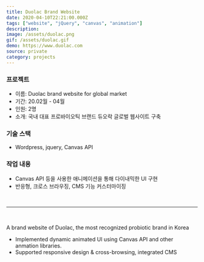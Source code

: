 ```yaml
---
title: Duolac Brand Website
date: 2020-04-10T22:21:00.000Z
tags: ["website", "jQuery", "canvas", "animation"]
description:
image: /assets/duolac.png
gif: /assets/duolac.gif
demo: https://www.duolac.com
source: private
category: projects
---
```


### 프로젝트

- 이름: Duolac brand website for global market
- 기간: 20.02월 - 04월
- 인원: 2명
- 소개: 국내 대표 프로바이오틱 브랜드 듀오락 글로벌 웹사이트 구축

### 기술 스택

- Wordpress, jquery, Canvas API

### 작업 내용

- Canvas API 등을 사용한 애니메이션을 통해 다이내믹한 UI 구현
- 반응형, 크로스 브라우징, CMS 기능 커스터마이징

<br />

---

<br />

A brand website of Duolac, the most recognized probiotic brand in Korea

- Implemented dynamic animated UI using Canvas API and other anmation libraries.
- Supported responsive design & cross-browsing, integrated CMS
